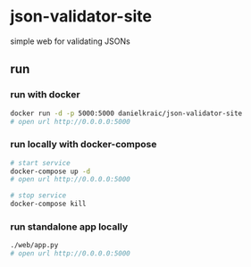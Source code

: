 # json-validator-site

simple web for validating JSONs

## run

### run with docker

```bash
docker run -d -p 5000:5000 danielkraic/json-validator-site
# open url http://0.0.0.0:5000
```

### run locally with docker-compose

```bash
# start service
docker-compose up -d
# open url http://0.0.0.0:5000

# stop service
docker-compose kill
```

### run standalone app locally

```bash
./web/app.py
# open url http://0.0.0.0:5000
```
